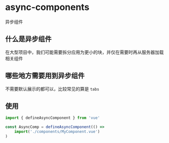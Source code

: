 # async-components
异步组件

## 什么是异步组件
在大型项目中，我们可能需要拆分应用为更小的块，并仅在需要时再从服务器加载相关组件

## 哪些地方需要用到异步组件
不需要默认展示的都可以，比较常见的算是 `tabs`

## 使用
``` js
import { defineAsyncComponent } from 'vue'

const AsyncComp = defineAsyncComponent(() =>
    import('./components/MyComponent.vue')
)
```